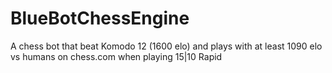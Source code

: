 # BlueBotChessEngine
A chess bot that beat Komodo 12 (1600 elo) and plays with at least 1090 elo vs humans on chess.com when playing 15|10 Rapid
